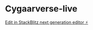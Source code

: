 # Cygaarverse-live

[Edit in StackBlitz next generation editor ⚡️](https://stackblitz.com/~/github.com/Sadpepedev/Cygaarverse-live)